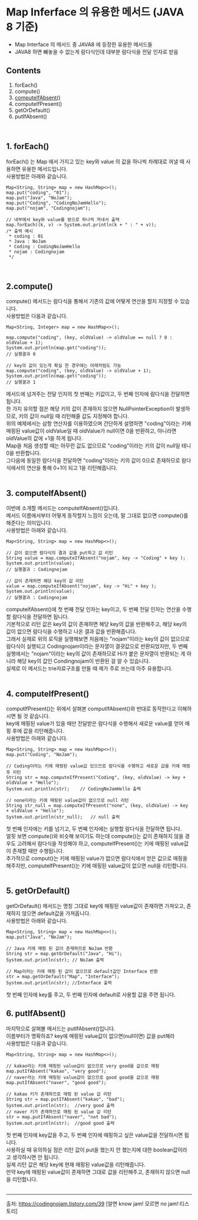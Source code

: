 # Map Inferface 의 유용한 메서드 (JAVA 8 기준)
* Map Interface 의 메서드 중 JAVA8 에 등장한 유용한 메서드들
* JAVA8 하면 뺴놓을 수 없는게 람다식인데 대부분 람다식을 전달 인자로 받음

## Contents
1. forEach()
2. compute()
3. [computeIfAbsent()](#3.-computeIfAbsent())
4. computeIfPresent()
5. getOrDefault()
6. putIfAbsent()
</br>

## 1. forEach()
forEach() 는 Map 에서 가지고 있는 key와 value 의 값을 하나씩 차례대로 꺼낼 때 사용하면 유용한 메서드입니다.   
사용방법은 아래와 같습니다.   
```
Map<String, String> map = new HashMap<>();
map.put("coding", "01");
map.put("Java", "NoJam");
map.put("Coding", "CodingNoJamHello");
map.put("nojam", "Codingnojam");
 
// 내부에서 key와 value를 쌍으로 하나씩 꺼내서 출력
map.forEach((k, v) -> System.out.println(k + " : " + v));
/* 출력 예시
 * coding : 01
 * Java : NoJam
 * Coding : CodingNoJamHello
 * nojam : Codingnojam 
 */
```
</br>

## 2.compute()
compute() 메서드는 람다식을 통해서 기존의 값에 어떻게 연산을 할지 지정할 수 있습니다.   
사용방법은 다음과 같습니다.
```
Map<String, Integer> map = new HashMap<>();
 
map.compute("coding", (key, oldValue) -> oldValue == null ? 0 : oldValue + 1);
System.out.println(map.get("coding"));	
// 실행결과 0
 
// key의 값이 있는게 확실 한 경우에는 아래처럼도 가능
map.compute("coding", (key, oldValue) -> oldValue + 1);
System.out.println(map.get("coding"));	
// 실행결과 1
```
메서드에 넘겨주는 전달 인자의 첫 번째는 키값이고, 두 번째 인자에 람다식을 전달하면 됩니다.   
한 가지 유의할 점은 해당 키의 값이 존재하지 않으면 NullPointerException이 발생하므로, 키의 값이 null일 때 리턴해줄 값도 지정해야 합니다.    
위의 예제에서는 삼항 연산자를 이용하였으며 간단하게 설명하면 "coding"이라는 키에 매핑된 value값이 oldValue일 때 oldValue가 null이면 0을 반환하고, 아니라면 oldValue의 값에 +1을 하게 됩니다.   
Map을 처음 생성할 때는 아무런 값도 없으므로 "coding"이라는 키의 값이 null일 테니 0을 반환합니다.   
그다음에 동일한 람다식을 전달하면 "coding"이라는 키의 값이 0으로 존재하므로 람다식에서의 연산을 통해 0+1이 되고 1을 리턴해줍니다.   
</br>

## 3. computeIfAbsent()
이번에 소개할 메서드는 computeIfAbsent()입니다.   
메서드 이름에서부터 어떻게 동작할지 느낌이 오는데, 말 그대로 없으면 compute()를 해준다는 의미입니다.   
사용방법은 아래와 같습니다.   
```
Map<String, String> map = new HashMap<>();
 
// 값이 없으면 람다식의 결과 값을 put하고 값 리턴
String value = map.computeIfAbsent("nojam", key -> "Coding" + key );
System.out.println(value);
// 실행결과 : Codingnojam
 
// 값이 존재하면 해당 key의 값 리턴
value = map.computeIfAbsent("nojam", key -> "Hi" + key );
System.out.println(value);
// 실행결과 : Codingnojam
```
computeIfAbsent()에 첫 번째 전달 인자는 key이고, 두 번째 전달 인자는 연산을 수행할 람다식을 전달하면 됩니다.   
기본적으로 리턴 값은 key의 값이 존재하면 해당 key의 값을 반환해주고, 해당 key의 값이 없으면 람다식을 수행하고 나온 결과 값을 반환해줍니다.   
그래서 실제로 위의 로직을 실행해보면 처음에는 "nojam"이라는 key의 값이 없으므로 람다식이 실행되고 Codingnojam이라는 문자열이 결괏값으로 반환되었지만, 두 번째 실행에서는 "nojam"이라는 key의 값이 존재하므로 Hi가 붙은 문자열이 반환되는 게 아니라 해당 key의 값인 Condingnojam이 반환된 걸 알 수 있습니다.   
실제로 이 메서드는 trie자료구조를 만들 때 제가 주로 쓰는데 아주 유용합니다.    
</br>

## 4. computeIfPresent()
computIfPresent()는 위에서 살펴본 computIfAbsent()와 반대로 동작한다고 이해하시면 될 것 같습니다.   
key에 매핑된 value가 있을 때만 전달받은 람다식을 수행해서 새로운 value를 얻어 매핑 후에 값을 리턴해줍니다.   
사용방법은 아래와 같습니다.   
```
Map<String, String> map = new HashMap<>();
map.put("Coding", "NoJam");
 
// Coding이라는 키에 매핑된 value값 있으므로 람다식을 수행하고 새로운 값을 키에 매핑 후 리턴
String str = map.computeIfPresent("Coding", (key, oldValue) -> key + oldValue + "Hello");
System.out.println(str);	// CodingNoJamHello 출력
 
// none이라는 키에 매핑된 value값이 없으므로 null 리턴
String str_null = map.computeIfPresent("none", (key, oldValue) -> key + oldValue + "Hello");
System.out.println(str_null); 	// null 출력
```
첫 번째 인자에는 키를 넘기고, 두 번째 인자에는 실행할 람다식을 전달하면 됩니다.   
얼핏 보면 compute()와 비슷해 보이기도 하는데 compute()는 값이 존재하지 않을 경우도 고려해서 람다식을 작성해야 하고, computeIfPresent()는 키에 매핑된 value값이 존재할 때만 수행됩니다.   
추가적으로 comput()는 키에 매핑된 value가 없으면 람다식에서 얻은 값으로 매핑을 해주지만, computeIfPresent()는 키에 매핑된 value값이 없으면 null을 리턴합니다.   
</br>

## 5. getOrDefault()
getOrDefault() 메서드는 명칭 그대로 key에 매핑된 value값이 존재하면 가져오고, 존재하지 않으면 default값을 가져옵니다.   
사용방법은 아래와 같습니다.   
```
Map<String, String> map = new HashMap<>();
map.put("Java", "NoJam");
		
// Java 키에 매핑 된 값이 존재하므로 NoJam 반환       
String str = map.getOrDefault("Java", "Hi");
System.out.println(str); // NoJam 출력
		
// Map이라는 키에 매핑 된 값이 없으므로 default값인 Interface 반환
str = map.getOrDefault("Map", "Interface");
System.out.println(str); //Interface 출력
```
첫 번째 인자에 key를 주고, 두 번째 인자에 default로 사용할 값을 주면 됩니다.
</br>

## 6. putIfAbsent()
마지막으로 살펴볼 메서드는 putIfAbsent()입니다.   
이름부터가 명확하죠? key에 매핑된 value값이 없으면(null이면) 값을 put해라   
사용방법은 다음과 같습니다.   
```
Map<String, String> map = new HashMap<>();
 
// kakao라는 키에 매핑된 value값이 없으므로 very good을 값으로 매핑
map.putIfAbsent("kakao", "very good");
// naver라는 키에 매핑된 value값이 없으므로 good good을 값으로 매핑
map.putIfAbsent("naver", "good good");
 
// kakao 키가 존재하므로 매핑 된 value 값 리턴
String str = map.putIfAbsent("kakao", "bad");
System.out.println(str);  //very good 출력
// naver 키가 존재하므로 매핑 된 value 값 리턴
str = map.putIfAbsent("naver", "not bad");
System.out.println(str);  //good good 출력
```
첫 번째 인자에 key값을 주고, 두 번째 인자에 매핑하고 싶은 value값을 전달하시면 됩니다.    
사용하실 때 유의하실 점은 리턴 값이 put을 했는지 안 했는지에 대한 boolean값이라고 생각하시면 안 됩니다.   
실제 리턴 값은 해당 key에 현재 매핑된 value값을 리턴해줍니다.    
만약 key에 매핑된 value값이 존재하면 그대로 값을 리턴해주고, 존재하지 않으면 null을 리턴합니다.   
</br>

---
출처: https://codingnojam.tistory.com/39 [알면 know jam! 모르면 no jam!:티스토리]
